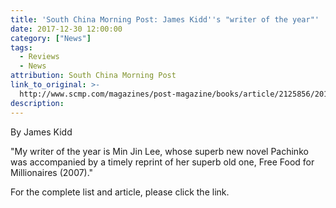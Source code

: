 ```yaml
---
title: 'South China Morning Post: James Kidd''s "writer of the year"'
date: 2017-12-30 12:00:00
category: ["News"]
tags:
  - Reviews
  - News
attribution: South China Morning Post
link_to_original: >-
  http://www.scmp.com/magazines/post-magazine/books/article/2125856/2017s-best-books-big-name-writers-returned-spotlight
description:
---
```



By James Kidd

"My writer of the year is Min Jin Lee, whose superb new novel Pachinko was accompanied by a timely reprint of her superb old one, Free Food for Millionaires (2007)."

For the complete list and article, please click the link.